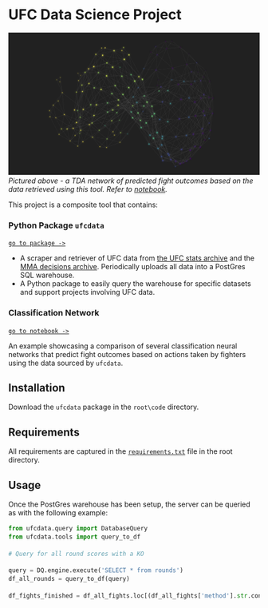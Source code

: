 # UFC Data Science Project

![TDA analysis of MLP Classification model](img/title.png)
*Pictured above - a TDA network of predicted fight outcomes based on the data retrieved using this tool. Refer to [notebook](https://github.com/neelgokhale/UFCData-Project/blob/master/code/ML%20Model.ipynb).*

This project is a composite tool that contains:

### Python Package `ufcdata`

[`go to package ->`](https://github.com/neelgokhale/UFCData-Project/tree/master/code/ufcdata)

* A scraper and retriever of UFC data from [the UFC stats archive](http://ufcstats.com/) and the [MMA decisions archive](http://www.mmadecisions.com). Periodically uploads all data into a PostGres SQL warehouse.
* A Python package to easily query the warehouse for specific datasets and support projects involving UFC data.

### Classification Network

[`go to notebook ->`](https://github.com/neelgokhale/UFCData-Project/blob/master/code/ML%20Model.ipynb)

An example showcasing a comparison of several classification neural networks that predict fight outcomes based on actions taken by fighters using the data sourced by `ufcdata`.

## Installation

Download the `ufcdata` package in the `root\code` directory.

## Requirements

All requirements are captured in the [`requirements.txt`](https://github.com/neelgokhale/UFCData-Project/blob/master/requirements.txt) file in the root directory.

## Usage

Once the PostGres warehouse has been setup, the server can be queried as with the following example:

```python
from ufcdata.query import DatabaseQuery
from ufcdata.tools import query_to_df

# Query for all round scores with a KO

query = DQ.engine.execute('SELECT * from rounds')
df_all_rounds = query_to_df(query)

df_fights_finished = df_all_fights.loc[(df_all_fights['method'].str.contains('KO'))

```